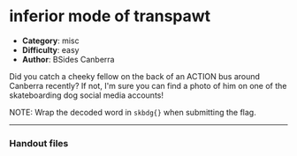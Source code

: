 inferior mode of transpawt
======================

- **Category**: misc
- **Difficulty**: easy
- **Author**: BSides Canberra

Did you catch a cheeky fellow on the back of an ACTION bus around Canberra
recently? If not, I'm sure you can find a photo of him on one of the
skateboarding dog social media accounts!

NOTE: Wrap the decoded word in `skbdg{}` when submitting the flag.

---

### Handout files


